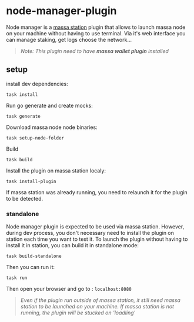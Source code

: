 # node-manager-plugin

Node manager is a [massa station](https://station.massa.net/) plugin that allows to launch massa node on your machine without having to use terminal. Via it's web interface you can manage staking, get logs choose the network...

> *Note: This plugin need to have **massa wallet plugin** installed*


## setup
install dev dependencies:
```
task install
```

Run go generate and create mocks:
```
task generate
```

Download massa node node binaries:
```
task setup-node-folder
```

Build
```
task build
```

Install the plugin on massa station localy:
```
task install-plugin
```
If massa station was already running, you need to relaunch it for the plugin to be detected.

### standalone
Node manager plugin is expected to be used via massa station.
However, during dev process, you don't necessary need to install the plugin on station each time you want to test it.
To launch the plugin without having to install it in station, you can build it in standalone mode:
```
task build-standalone
```

Then you can run it:
```
task run
```

Then open your browser and go to : `localhost:8080`

> *Even if the plugin run outside of massa station, it still need massa station to be launched on your machine. If massa station is not running, the plugin will be stucked on 'loadling'*



